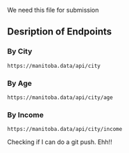 We need this file for submission

## Desription of Endpoints

### By City

    https://manitoba.data/api/city

### By Age

    https://manitoba.data/api/city/age

### By Income

    https://manitoba.data/api/city/income

Checking if I can do a git push. Ehh!!
